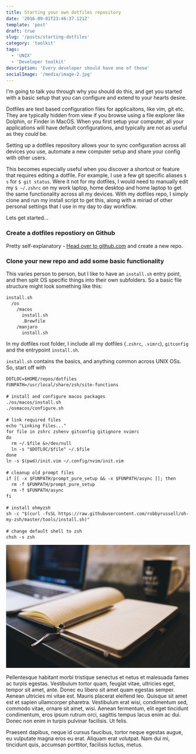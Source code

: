 ```yaml
---
title: Starting your own dotfiles repository
date: '2016-09-01T23:46:37.121Z'
template: 'post'
draft: true
slug: '/posts/starting-dotfiles'
category: 'toolkit'
tags:
  - 'UNIX'
  - 'Developer toolkit'
description: 'Every developer should have one of these'
socialImage: '/media/image-2.jpg'
---
```


I'm going to talk you through why you should do this, and get you started with a basic setup that you can configure and extend to your hearts desire.

Dotfiles are text based configuration files for applicaitons, like vim, git etc. They are typically hidden from view if you browse using a file explorer like Dolphin, or Finder in MacOS. When you first setup your computer, all your applications will have default configurations, and typically are not as useful as they _could_ be.

Setting up a dotfiles repository allows your to sync configuration across all devices you use, automate a new computer setup and share your config with other users.

This becomes especially useful when you discover a shortcut or feature that requires editing a dotfile. For example, I use a few git specific aliases `$ s` for `$ git status`. Were it not for my dotfiles, I would need to manually edit my `$ ~/.zshrc` on my work laptop, home desktop and home laptop to get the same functionality across all my devices. With my dotfiles repo, I simply clone and run my install script to get this, along with a miriad of other personal settings that I use in my day to day workflow.

Lets get started...

### Create a dotfiles repostiory on Github

Pretty self-explanatory - [Head over to github.com](github.com) and create a new repo.

### Clone your new repo and add some basic functionality

This varies person to person, but I like to have an `install.sh` entry point, and then split OS specific things into their own subfolders. So a basic file structure might look something like this:

```
install.sh
  /os
    /macos
      install.sh
      .Brewfile
    /manjaro
      install.sh
```

In my dotfiles root folder, I include all my dotfiles (`.zshrc`, `.vimrc`), `gitconfig` and the entrypoint `install.sh`.

`install.sh` contains the basics, and anything common across UNIX OSs. So, start off with

```
DOTLOC=$HOME/repos/dotfiles
FUNPATH=/usr/local/share/zsh/site-functions

# install and configure macos packages
./os/macos/install.sh
./osmacos/configure.sh

# link required files
echo "Linking Files..."
for file in zshrc zshenv gitconfig gitignore nvimrc
do
  rm ~/.$file &>/dev/null
  ln -s "$DOTLOC/$file" ~/.$file
done
ln -s $(pwd)/init.vim ~/.config/nvim/init.vim

# cleanup old prompt files
if [[ -x $FUNPATH/prompt_pure_setup && -x $FUNPATH/async ]]; then
  rm -f $FUNPATH/prompt_pure_setup
  rm -f $FUNPATH/async
fi

# install ohmyzsh
sh -c "$(curl -fsSL https://raw.githubusercontent.com/robbyrussell/oh-my-zsh/master/tools/install.sh)"

# change default shell to zsh
chsh -s zsh
```

![Nulla faucibus vestibulum eros in tempus. Vestibulum tempor imperdiet velit nec dapibus](/media/image-2.jpg)

Pellentesque habitant morbi tristique senectus et netus et malesuada fames ac turpis egestas. Vestibulum tortor quam, feugiat vitae, ultricies eget, tempor sit amet, ante. Donec eu libero sit amet quam egestas semper. Aenean ultricies mi vitae est. Mauris placerat eleifend leo. Quisque sit amet est et sapien ullamcorper pharetra. Vestibulum erat wisi, condimentum sed, commodo vitae, ornare sit amet, wisi. Aenean fermentum, elit eget tincidunt condimentum, eros ipsum rutrum orci, sagittis tempus lacus enim ac dui. Donec non enim in turpis pulvinar facilisis. Ut felis.

Praesent dapibus, neque id cursus faucibus, tortor neque egestas augue, eu vulputate magna eros eu erat. Aliquam erat volutpat. Nam dui mi, tincidunt quis, accumsan porttitor, facilisis luctus, metus.
